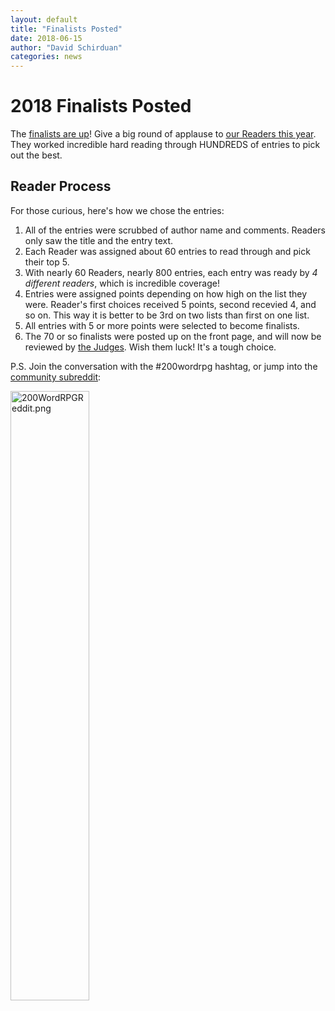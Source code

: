 ```yaml
---
layout: default
title: "Finalists Posted"
date: 2018-06-15
author: "David Schirduan"
categories: news
---
```

# 2018 Finalists Posted

The [finalists are up]({{site.baseurl}}/winners)! Give a big round of applause to [our Readers this year]({{site.baseurl}}/readers). They worked incredible hard reading through HUNDREDS of entries to pick out the best. 

## Reader Process

For those curious, here's how we chose the entries:

1) All of the entries were scrubbed of author name and comments. Readers only saw the title and the entry text.
2) Each Reader was assigned about 60 entries to read through and pick their top 5.
3) With nearly 60 Readers, nearly 800 entries, each entry was ready by *4 different readers*, which is incredible coverage! 
4) Entries were assigned points depending on how high on the list they were. Reader's first choices received 5 points, second recevied 4, and so on. This way it is better to be 3rd on two lists than first on one list.
5) All entries with 5 or more points were selected to become finalists. 
6) The 70 or so finalists were posted up on the front page, and will now be reviewed by [the Judges]({{site.baseurl}}/judges). Wish them luck! It's a tough choice.

P.S. Join the conversation with the #200wordrpg hashtag, or jump into the [community subreddit](https://www.reddit.com/r/200wordrpg/):

<a href="https://www.reddit.com/r/200wordrpg/"><img src="{{site.baseurl}}/assets/images/200wordreddit.png" style="width:50%" alt="200WordRPGReddit.png"></a>
